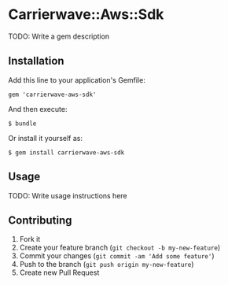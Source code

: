 # Carrierwave::Aws::Sdk

TODO: Write a gem description

## Installation

Add this line to your application's Gemfile:

    gem 'carrierwave-aws-sdk'

And then execute:

    $ bundle

Or install it yourself as:

    $ gem install carrierwave-aws-sdk

## Usage

TODO: Write usage instructions here

## Contributing

1. Fork it
2. Create your feature branch (`git checkout -b my-new-feature`)
3. Commit your changes (`git commit -am 'Add some feature'`)
4. Push to the branch (`git push origin my-new-feature`)
5. Create new Pull Request
